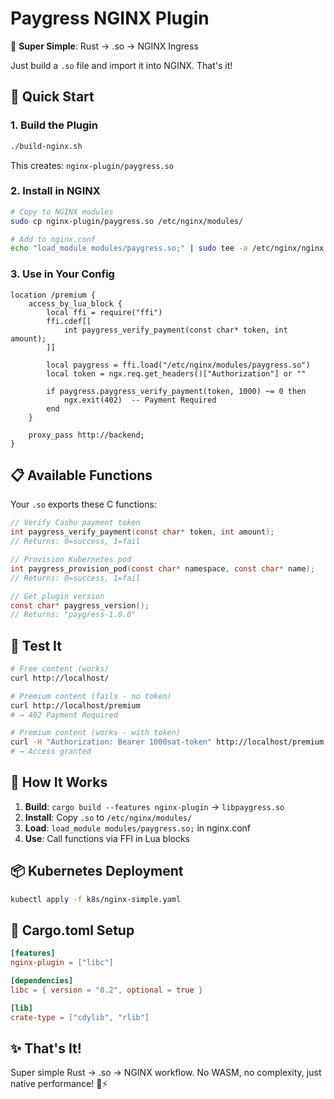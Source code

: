 # Paygress NGINX Plugin

🔧 **Super Simple**: Rust → .so → NGINX Ingress

Just build a `.so` file and import it into NGINX. That's it!

## 🚀 Quick Start

### 1. Build the Plugin
```bash
./build-nginx.sh
```
This creates: `nginx-plugin/paygress.so`

### 2. Install in NGINX
```bash
# Copy to NGINX modules
sudo cp nginx-plugin/paygress.so /etc/nginx/modules/

# Add to nginx.conf
echo "load_module modules/paygress.so;" | sudo tee -a /etc/nginx/nginx.conf
```

### 3. Use in Your Config
```nginx
location /premium {
    access_by_lua_block {
        local ffi = require("ffi")
        ffi.cdef[[
            int paygress_verify_payment(const char* token, int amount);
        ]]
        
        local paygress = ffi.load("/etc/nginx/modules/paygress.so")
        local token = ngx.req.get_headers()["Authorization"] or ""
        
        if paygress.paygress_verify_payment(token, 1000) ~= 0 then
            ngx.exit(402)  -- Payment Required
        end
    }
    
    proxy_pass http://backend;
}
```

## 📋 Available Functions

Your `.so` exports these C functions:

```c
// Verify Cashu payment token
int paygress_verify_payment(const char* token, int amount);
// Returns: 0=success, 1=fail

// Provision Kubernetes pod  
int paygress_provision_pod(const char* namespace, const char* name);
// Returns: 0=success, 1=fail

// Get plugin version
const char* paygress_version();
// Returns: "paygress-1.0.0"
```

## 🧪 Test It

```bash
# Free content (works)
curl http://localhost/

# Premium content (fails - no token)
curl http://localhost/premium
# → 402 Payment Required

# Premium content (works - with token)
curl -H "Authorization: Bearer 1000sat-token" http://localhost/premium
# → Access granted
```

## 🎯 How It Works

1. **Build**: `cargo build --features nginx-plugin` → `libpaygress.so`
2. **Install**: Copy `.so` to `/etc/nginx/modules/`
3. **Load**: `load_module modules/paygress.so;` in nginx.conf
4. **Use**: Call functions via FFI in Lua blocks

## 📦 Kubernetes Deployment

```bash
kubectl apply -f k8s/nginx-simple.yaml
```

## 🔧 Cargo.toml Setup

```toml
[features]
nginx-plugin = ["libc"]

[dependencies]
libc = { version = "0.2", optional = true }

[lib]
crate-type = ["cdylib", "rlib"]
```

## ✨ That's It!

Super simple Rust → .so → NGINX workflow. No WASM, no complexity, just native performance! 🦀⚡
